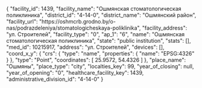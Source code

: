 {
    "facility_id": 1439,
    "facility_name": "Ошмянская стоматологическая поликлиника",
    "district_id": "4-14-0",
    "district_name": "Ошмянский район",
    "facility_url": "https:\/\/oshmcrb.grodno.by\/o-nas\/podrazdeleniya\/stomatologicheskaya-poliklinika",
    "facility_address": "ул. Строителей",
    "facility_type": "0",
    "ap_1": "6",
    "name": "Ошмянская стоматологическая поликлиника",
    "state": "public institution",
    "stats": [],
    "med_id": 10215917,
    "address": "ул. Строителей",
    "devices": [],
    "coord_x_y": {
        "crs": {
            "type": "name",
            "properties": {
                "name": "EPSG:4326"
            }
        },
        "type": "Point",
        "coordinates": [
            25.9572,
            54.4326
        ]
    },
    "place_name": "Ошмяны",
    "place_type": "city",
    "localties_key": 99,
    "year_of_closing": null,
    "year_of_opening": "0",
    "healthcare_facility_key": 1439,
    "administrative_division_id": "4-14-0"
}